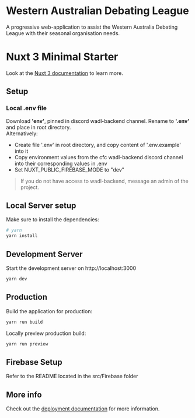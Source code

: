 # Western Australian Debating League
A progressive web-application to assist the Western Australia Debating League with their seasonal organisation needs.

# Nuxt 3 Minimal Starter

Look at the [Nuxt 3 documentation](https://nuxt.com/docs/getting-started/introduction) to learn more.

## Setup

### Local .env file
Download **'env'**, pinned in discord wadl-backend channel. Rename to **'.env'** and place in root directory.  
Alternatively:  
* Create file '.env' in root directory, and copy content of '.env.example' into it 
* Copy environment values from the cfc wadl-backend discord channel into their corresponding values in .env  
* Set NUXT_PUBLIC_FIREBASE_MODE to "dev"  
> If you do not have access to wadl-backend, message an admin of the project.

## Local Server setup
Make sure to install the dependencies:

```bash
# yarn
yarn install
```
## Development Server

Start the development server on http://localhost:3000

```bash
yarn dev
```
## Production

Build the application for production:

```bash
yarn run build
```

Locally preview production build:

```bash
yarn run preview
```
## Firebase Setup
Refer to the README located in the src/Firebase folder

## More info
Check out the [deployment documentation](https://nuxt.com/docs/getting-started/deployment) for more information.

